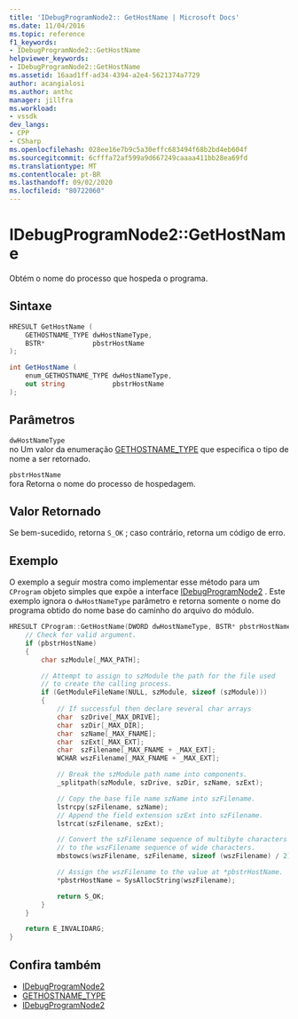 ```yaml
---
title: 'IDebugProgramNode2:: GetHostName | Microsoft Docs'
ms.date: 11/04/2016
ms.topic: reference
f1_keywords:
- IDebugProgramNode2::GetHostName
helpviewer_keywords:
- IDebugProgramNode2::GetHostName
ms.assetid: 16aad1ff-ad34-4394-a2e4-5621374a7729
author: acangialosi
ms.author: anthc
manager: jillfra
ms.workload:
- vssdk
dev_langs:
- CPP
- CSharp
ms.openlocfilehash: 028ee16e7b9c5a30effc683494f68b2bd4eb604f
ms.sourcegitcommit: 6cfffa72af599a9d667249caaaa411bb28ea69fd
ms.translationtype: MT
ms.contentlocale: pt-BR
ms.lasthandoff: 09/02/2020
ms.locfileid: "80722060"
---
```

# <a name="idebugprogramnode2gethostname"></a>IDebugProgramNode2::GetHostName
Obtém o nome do processo que hospeda o programa.

## <a name="syntax"></a>Sintaxe

```cpp
HRESULT GetHostName (
    GETHOSTNAME_TYPE dwHostNameType,
    BSTR*            pbstrHostName
);
```

```csharp
int GetHostName (
    enum_GETHOSTNAME_TYPE dwHostNameType,
    out string            pbstrHostName
);
```

## <a name="parameters"></a>Parâmetros
`dwHostNameType`\
no Um valor da enumeração [GETHOSTNAME_TYPE](../../../extensibility/debugger/reference/gethostname-type.md) que especifica o tipo de nome a ser retornado.

`pbstrHostName`\
fora Retorna o nome do processo de hospedagem.

## <a name="return-value"></a>Valor Retornado
Se bem-sucedido, retorna `S_OK` ; caso contrário, retorna um código de erro.

## <a name="example"></a>Exemplo
O exemplo a seguir mostra como implementar esse método para um `CProgram` objeto simples que expõe a interface [IDebugProgramNode2](../../../extensibility/debugger/reference/idebugprogramnode2.md) . Este exemplo ignora o `dwHostNameType` parâmetro e retorna somente o nome do programa obtido do nome base do caminho do arquivo do módulo.

```cpp
HRESULT CProgram::GetHostName(DWORD dwHostNameType, BSTR* pbstrHostName) {
    // Check for valid argument.
    if (pbstrHostName)
    {
        char szModule[_MAX_PATH];

        // Attempt to assign to szModule the path for the file used
        // to create the calling process.
        if (GetModuleFileName(NULL, szModule, sizeof (szModule)))
        {
            // If successful then declare several char arrays
            char  szDrive[_MAX_DRIVE];
            char  szDir[_MAX_DIR];
            char  szName[_MAX_FNAME];
            char  szExt[_MAX_EXT];
            char  szFilename[_MAX_FNAME + _MAX_EXT];
            WCHAR wszFilename[_MAX_FNAME + _MAX_EXT];

            // Break the szModule path name into components.
            _splitpath(szModule, szDrive, szDir, szName, szExt);

            // Copy the base file name szName into szFilename.
            lstrcpy(szFilename, szName);
            // Append the field extension szExt into szFilename.
            lstrcat(szFilename, szExt);

            // Convert the szFilename sequence of multibyte characters
            // to the wszFilename sequence of wide characters.
            mbstowcs(wszFilename, szFilename, sizeof (wszFilename) / 2);

            // Assign the wszFilename to the value at *pbstrHostName.
            *pbstrHostName = SysAllocString(wszFilename);

            return S_OK;
        }
    }

    return E_INVALIDARG;
}
```

## <a name="see-also"></a>Confira também
- [IDebugProgramNode2](../../../extensibility/debugger/reference/idebugprogramnode2.md)
- [GETHOSTNAME_TYPE](../../../extensibility/debugger/reference/gethostname-type.md)
- [IDebugProgramNode2](../../../extensibility/debugger/reference/idebugprogramnode2.md)
